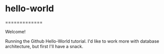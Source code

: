 # hello-world
=============

Welcome!

Running the Github Hello-World tutorial.
I'd like to work more with database architecture, but first I'll have a snack.
